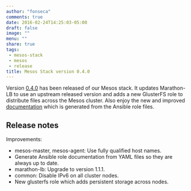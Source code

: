 ```yaml
---
author: "fonseca"
comments: true
date: 2016-02-24T14:25:03-05:00
draft: false
image: ""
menu: ""
share: true
tags:
 - mesos-stack
 - mesos
 - release
title: Mesos Stack version 0.4.0
---
```


Version [0.4.0](https://github.com/ypg-data/mesos-stack/releases/tag/0.4.0) has
been released of our Mesos stack. It updates Marathon-LB to use an upstream
released version and adds a new GlusterFS role to distribute files across the
Mesos cluster. Also enjoy the new and improved
[documentation](https://ypg-data.github.io/mesos-stack/) which is generated from
the Ansible role files.

## Release notes

Improvements:

 - mesos-master, mesos-agent: Use fully qualified host names.
 - Generate Ansible role documentation from YAML files so they are always up to
   date.
 - marathon-lb: Upgrade to version 1.1.1.
 - common: Disable IPv6 on all cluster nodes.
 - New glusterfs role which adds persistent storage across nodes.
